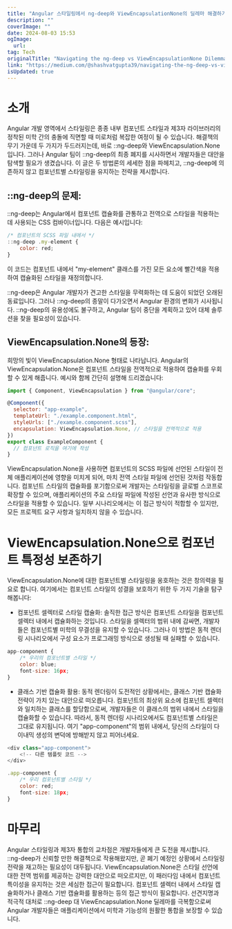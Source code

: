 ```yaml
---
title: "Angular 스타일링에서 ng-deep와 ViewEncapsulationNone의 딜레마 해결하기"
description: ""
coverImage: ""
date: 2024-08-03 15:53
ogImage:
  url:
tag: Tech
originalTitle: "Navigating the ng-deep vs ViewEncapsulationNone Dilemma in Angular Styling"
link: "https://medium.com/@shashvatgupta39/navigating-the-ng-deep-vs-viewencapsulation-none-dilemma-in-angular-styling-a5cf0f5cbd9b"
isUpdated: true
---
```


# 소개

Angular 개발 영역에서 스타일링은 종종 내부 컴포넌트 스타일과 제3자 라이브러리의 정착된 미학 간의 충돌에 직면할 때 미로처럼 복잡한 여정이 될 수 있습니다. 해결책의 무기 가운데 두 가지가 두드러지는데, 바로 ::ng-deep와 ViewEncapsulation.None입니다. 그러나 Angular 팀이 ::ng-deep의 최종 폐지를 시사하면서 개발자들은 대안을 탐색할 필요가 생겼습니다. 이 글은 두 방법론의 세세한 점을 파헤치고, ::ng-deep에 의존하지 않고 컴포넌트별 스타일링을 유지하는 전략을 제시합니다.

## ::ng-deep의 문제:

::ng-deep는 Angular에서 컴포넌트 캡슐화를 관통하고 전역으로 스타일을 적용하는 데 사용되는 CSS 컴바이너입니다. 다음은 예시입니다:

<!-- seedividend - 사각형 -->

<ins class="adsbygoogle"
     style="display:block"
     data-ad-client="ca-pub-4877378276818686"
     data-ad-slot="1898504329"
     data-ad-format="auto"
     data-full-width-responsive="true"></ins>

<script>
     (adsbygoogle = window.adsbygoogle || []).push({});
</script>

```js
/* 컴포넌트의 SCSS 파일 내에서 */
::ng-deep .my-element {
    color: red;
}
```

이 코드는 컴포넌트 내에서 "my-element" 클래스를 가진 모든 요소에 빨간색을 적용하여 캡슐화된 스타일을 재정의합니다.

::ng-deep은 Angular 개발자가 견고한 스타일을 무력화하는 데 도움이 되었던 오래된 동료입니다. 그러나 ::ng-deep의 종말이 다가오면서 Angular 환경의 변화가 시사됩니다. ::ng-deep의 유용성에도 불구하고, Angular 팀이 중단을 계획하고 있어 대체 솔루션을 찾을 필요성이 있습니다.

## ViewEncapsulation.None의 등장:

<!-- seedividend - 사각형 -->

<ins class="adsbygoogle"
     style="display:block"
     data-ad-client="ca-pub-4877378276818686"
     data-ad-slot="1898504329"
     data-ad-format="auto"
     data-full-width-responsive="true"></ins>

<script>
     (adsbygoogle = window.adsbygoogle || []).push({});
</script>

희망의 빛이 ViewEncapsulation.None 형태로 나타납니다. Angular의 ViewEncapsulation.None은 컴포넌트 스타일을 전역적으로 적용하여 캡슐화를 우회할 수 있게 해줍니다. 예시와 함께 간단히 설명해 드리겠습니다:

```js
import { Component, ViewEncapsulation } from "@angular/core";

@Component({
  selector: "app-example",
  templateUrl: "./example.component.html",
  styleUrls: ["./example.component.scss"],
  encapsulation: ViewEncapsulation.None, // 스타일을 전역적으로 적용
})
export class ExampleComponent {
  // 컴포넌트 로직을 여기에 작성
}
```

ViewEncapsulation.None을 사용하면 컴포넌트의 SCSS 파일에 선언된 스타일이 전체 애플리케이션에 영향을 미치게 되어, 마치 전역 스타일 파일에 선언된 것처럼 작동합니다. 컴포넌트 스타일의 캡슐화를 포기함으로써 개발자는 스타일링을 글로벌 스코프로 확장할 수 있으며, 애플리케이션의 주요 스타일 파일에 작성된 선언과 유사한 방식으로 스타일을 적용할 수 있습니다. 일부 시나리오에서는 이 접근 방식이 적합할 수 있지만, 모든 프로젝트 요구 사항과 일치하지 않을 수 있습니다.

# ViewEncapsulation.None으로 컴포넌트 특정성 보존하기

<!-- seedividend - 사각형 -->

<ins class="adsbygoogle"
     style="display:block"
     data-ad-client="ca-pub-4877378276818686"
     data-ad-slot="1898504329"
     data-ad-format="auto"
     data-full-width-responsive="true"></ins>

<script>
     (adsbygoogle = window.adsbygoogle || []).push({});
</script>

ViewEncapsulation.None에 대한 컴포넌트별 스타일링을 옹호하는 것은 창의력을 필요로 합니다. 여기에서는 컴포넌트 스타일의 성결을 보호하기 위한 두 가지 기술을 탐구해봅니다:

- 컴포넌트 셀렉터로 스타일 캡슐화:
  솔직한 접근 방식은 컴포넌트 스타일을 컴포넌트 셀렉터 내에서 캡슐화하는 것입니다. 스타일을 셀렉터의 범위 내에 감싸면, 개발자들은 컴포넌트별 미학의 무결성을 유지할 수 있습니다. 그러나 이 방법은 동적 렌더링 시나리오에서 구성 요소가 프로그래밍 방식으로 생성될 때 실패할 수 있습니다.

```js
app-component {
    /* 우리의 컴포넌트별 스타일 */
    color: blue;
    font-size: 16px;
}
```

- 클래스 기반 캡슐화 활용:
  동적 렌더링이 도전적인 상황에서는, 클래스 기반 캡슐화 전략이 가치 있는 대안으로 떠오릅니다. 컴포넌트의 최상위 요소에 컴포넌트 셀렉터와 일치하는 클래스를 할당함으로써, 개발자들은 이 클래스의 범위 내에서 스타일을 캡슐화할 수 있습니다. 따라서, 동적 렌더링 시나리오에서도 컴포넌트별 스타일은 그대로 유지됩니다.
  여기 "app-component"의 범위 내에서, 당신의 스타일이 다이내믹 생성의 변덕에 방해받지 않고 피어너세요.

<!-- seedividend - 사각형 -->

<ins class="adsbygoogle"
     style="display:block"
     data-ad-client="ca-pub-4877378276818686"
     data-ad-slot="1898504329"
     data-ad-format="auto"
     data-full-width-responsive="true"></ins>

<script>
     (adsbygoogle = window.adsbygoogle || []).push({});
</script>

```js
<div class="app-component">
    <!-- 다른 템플릿 코드 -->
</div>
```

```js
.app-component {
    /* 우리 컴포넌트별 스타일 */
    color: red;
    font-size: 18px;
}
```

# 마무리

Angular 스타일링과 제3자 통합의 교차점은 개발자들에게 큰 도전을 제시합니다. ::ng-deep가 신뢰할 만한 해결책으로 작용해왔지만, 곧 폐기 예정인 상황에서 스타일링 전략을 재고하는 필요성이 대두됩니다. ViewEncapsulation.None은 스타일 선언에 대한 전역 범위를 제공하는 강력한 대안으로 떠오르지만, 이 패러다임 내에서 컴포넌트 특이성을 유지하는 것은 세심한 접근이 필요합니다. 컴포넌트 셀렉터 내에서 스타일 캡슐화하거나 클래스 기반 캡슐화를 활용하는 등의 접근 방식이 필요합니다. 선견지명과 적극적 대처로 ::ng-deep 대 ViewEncapsulation.None 딜레마를 극복함으로써 Angular 개발자들은 애플리케이션에서 미학과 기능성의 원활한 통합을 보장할 수 있습니다.
